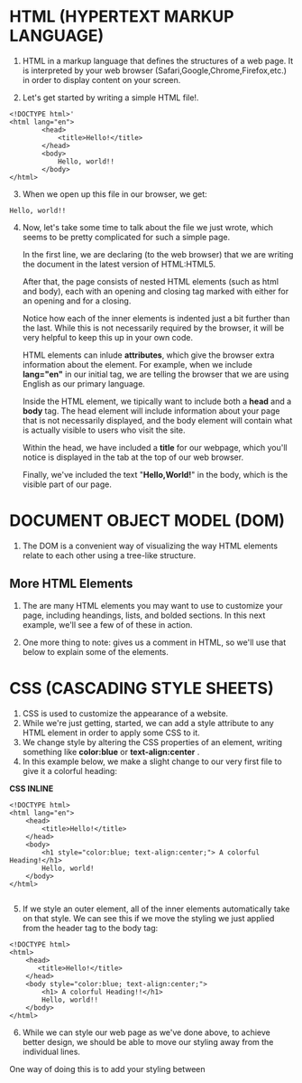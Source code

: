 # **HTML (HYPERTEXT MARKUP LANGUAGE)**

1. HTML in a markup language that defines the structures of a web page. It is interpreted by your web browser
   (Safari,Google,Chrome,Firefox,etc.) in order to display content on your screen.

2. Let's get started by writing a simple HTML file!.

```
<!DOCTYPE html>'
<html lang="en">
        <head>
            <title>Hello!</title>
        </head>
        <body>
            Hello, world!!
        </body>
</html>
```

3. When we open up this file in our browser, we get:

```
Hello, world!!
```

4. Now, let's take some time to talk about the file we just wrote, which seems to be pretty complicated for such a simple page.

   In the first line, we are declaring (to the web browser) that we are writing the document in the latest version of HTML:HTML5.

   After that, the page consists of nested HTML elements (such as html and body), each with an opening and closing tag marked with either **<element>** for an opening and **</element>** for a closing.

   Notice how each of the inner elements is indented just a bit further than the last. While this is not necessarily required by the browser, it will be very helpful to keep this up in your own code.

   HTML elements can inlude **attributes**, which give the browser extra information about the element. For example, when we include **lang="en"** in our initial tag, we are telling the browser that we are using English as our primary language.

   Inside the HTML element, we tipically want to include both a **head** and a **body** tag. The head element will include information about your page that is not necessarily displayed, and the body element will contain what is actually visible to users who visit the site.

   Within the head, we have included a **title** for our webpage, which you'll notice is displayed in the tab at the top of our web browser.

   Finally, we've included the text "**Hello,World!**" in the body, which is the visible part of our page.

# **DOCUMENT OBJECT MODEL (DOM)**

1. The DOM is a convenient way of visualizing the way HTML elements relate to each other using a tree-like structure.

## **More HTML Elements**

1. The are many HTML elements you may want to use to customize your page, including heandings, lists, and bolded sections. In this next example, we'll see a few of of these in action.

2. One more thing to note: <!----> gives us a comment in HTML, so we'll use that below to explain some of the elements.

# **CSS (CASCADING STYLE SHEETS)**

1. CSS is used to customize the appearance of a website.
2. While we're just getting, started, we can add a style attribute to any HTML element in order to apply some CSS to it.
3. We change style by altering the CSS properties of an element, writing something like **color:blue** or **text-align:center** .
4. In this example below, we make a slight change to our very first file to give it a colorful heading:

**CSS INLINE**

```
<!DOCTYPE html>
<html lang="en">
    <head>
        <title>Hello!</title>
    </head>
    <body>
        <h1 style="color:blue; text-align:center;"> A colorful Heading!</h1>
        Hello, world!
    </body>
</html>


```

5. If we style an outer element, all of the inner elements automatically take on that style. We can see this if we move the styling we just applied from the header tag to the body tag:

```
<!DOCTYPE html>
<html>
    <head>
       <title>Hello!</title>
    </head>
    <body style="color:blue; text-align:center;">
        <h1> A colorful Heading!!</h1>
        Hello, world!!
    </body>
</html>

```

6. While we can style our web page as we've done above, to achieve better design, we should be able to move our styling away from the individual lines.

One way of doing this is to add your styling between <style> tags in the head. Inside these tags, we write types of elements we want to be style, and the styling we wish to apply to them, For example:

**CSS INSIDE THE STYLE TAG AND THE HEAD TAG**

```
<!DOCTYPE html>
<head>
<html>
    <title>Hello!</title>
    <style>
        h1{
            color:blue;
            text-align:center;
        }
    </style>
    </head>
    <body>
        <h1> A colorful Heading!! </h1>
        Hello world!
    </body>
</html>
```

7. Another way is to include in a <link> element in your head with a link to a styles.css file that contains some styling. This means the HTML file would look like:

**CSS IMPORT WITH LINK TAG**

```
<html lang="en">
  <!DOCTYPE html>
  <head>
      <title>Hello!</title>
      <link rel="stylesheet" href="styles.css">
  </head>
  <body>
      <h1 >A Colorful Heading!</h1>
      Hello, world!
  </body>
  </html>
```

And our file called styles.css would look like:

h1{
color:blue;
text-align:center;
}

And our file called **styles.css** would look like:

```
    h1{
        color:blue;
        text-align: center;
    }

```

# **CSS SELECTORS**

This is good introduction into what are known as CSS selectors. There are many ways to determine which HTML elements you are styling, some of which we'll mention here:

1. **Element type:** This is what we've been doing so far: styling all elements of the sample type.
2. **Id:** Another option is to give our HTML elements an id like to so: `<h1 id="first-header">Hello</h1>` and then applying styling using `#first-header{...}` using the hastag to show that we're searching by id. Importantly, no two elements can have the same id, and no element can have more than one id.
3. **class:** This is similar to id, but a class can be shared by more than one element, and a single element can have more than one class. We add classes to an HTML element like this: `<h1 class="page-text muted">Hello!</h1>` (note that we just added two classes to the element: page-text and muted). We then style based on class using a period instead of a hastag `.muted{...}`.

**SPECIFICITY**

4. Now, we also have to deal with the problem of potentially conflicting CSS. What happens when a header should be red based on its class but blue on its id? CSS has a specificity order that goes:

- In line styling.
- Id.
- Class.
- Element Type.

5. In addition to the comma for multiple selectors, there are several other ways to specify which elements you would like to style. This table from lecture provides a fewm adn we'll go through a few examples below.

```
a, b     === Multiple Element Selector
a b      === Descendant Selector
a > b    === Child Selector
a + b    === Adjacent Sibling Selector
[a-b]    === Attribute Selector
a : b    === Pseudoclass Selector
a :: b   === Pseudoelement Selector
```

**Descendant Selector:** Here, we use the descendant selector to only apply styling to list items found within an unordered list:

```
<!DOCTYPE html>
<html lang="en">
    <head>
        <title>Using Selectors</title>
        <style>
            ul li {
                color: blue;
            }
        </style>
    </head>
    <body>
        <ol>
            <li>foo</li>
            <li> bar
                <ul>
                    <li>hello</li>
                    <li>goodbye</li>
                    <li>hello</li>
                </ul>
            </li>
            <li>baz</li>
        </ol>

    </body>
<html>

```

**Attributes as Selectors**

We can also narrow down our selection based on the attributes we assign to HTML elements using brackets. For example, in the following list of links, we choose to only make the link to Amazon red:

```
<!DOCTYPE html>
<html lang="en">
    <head>
        <title>Using Selectors</title>
        <style>
            a[href="https://www.amazon.com/"] {
                color: red;
            }
        </style>
    </head>
    <body>
        <ol>
            <li><a href="https://www.google.com/">Google</a></li>
            <li><a href="https://www.amazon.com/">Amazon</a> </li>
            <li><a href="https://www.facebook.com/">Facebook</a></li>
        </ol>

    </body>
<html>


```

Not only can we use CSS to change what an element looks like permanently, but also what it looks like under certain conditions. For example, what if we wanted a button to change color when we hover over it? We can acheive whis using a **CSS PSEUDOCLASS**, which provides additional styling during special circumstances. We write this by adding a colon after our selector, and then adding the circumstance after that colon.

**CSS PSEUDOCLASS**

In the case of the button, we would add **:hover** to the button selector to specify the design only when hovering:

```
<!DOCTYPE html>
<html lang="en">
    <head>
        <title>Pseudoclasses</title>
        <style>
            button {
                background-color: red;
                width: 200px;
                height: 50px;
                font-size: 24px;
            }

            button:hover {
                background-color: green;
            }
        </style>
    </head>
    <body>
        <button>Button 1</button>
        <button>Button 2</button>
        <button>Button 3</button>

    </body>
<html>


```

# **RESPONSIVE DESIGN**

**Viewport:** The viewport is part of the screen that is actually visible to the user at any given time. By default, many webpages assume that the viewports is the same on any device, which is what leads to many sites (especially older ones) being difficult to interact with on mobile devices.

One simple way to improve the appearance of a site on a mobile device is to add the following line in the head of our HTML files. This line tells the mobile device to use a viewport that is the same width as that of the device you're using rather than a much larger one.

```
<meta name="viewport" content="width=device-width, initial-scale=1.0">
```

**Mediaqueries:** Media queries are ways of changing the style of a page based on how the page is being viewed.

For an example of a media query, let's try to simply change the color of the screen when it shrinks down to a certain size. We signal a media query by typing @media followed by the type of query in parentheses:

```
<style>
            @media (min-width: 600px) {
                body {
                    background-color: red;
                }
            }

            @media (max-width: 599px) {
                body {
                    background-color: blue;
                }
            }
        </style>

```

**FLEXBOX:** This allows us to easily have elements wrap around to the next line if they don't fit horizontally. We do this by putting all of our elements in a div that we'll call our container. We then add some styling to that div specifying that we want to use a flexbox display for the elements inside of it. We've also added some additional styling to the inner divs to better illustrate the wrapping that's ocurring here.

```
<style>
            #container {
                display: flex;
                flex-wrap: wrap;
            }

            #container > div {
                background-color: green;
                font-size: 20px;
                margin: 20px;
                padding: 20px;
                width: 200px;
            }
</style>

```

**Grid:** Another popular way of styling a page is using an HTML grid. In this grid, we can specify style attributes such as column widths and gaps between columns and rows, as demostrated below. Note that when we specify column widths, we say the third one is auto, meaning it should fill the rest of the page.

```
 <style>
            .grid {
                background-color: green;
                display: grid;
                padding: 20px;
                grid-column-gap: 20px;
                grid-row-gap: 10px;
                grid-template-columns: 200px 200px auto;
            }

            .grid-item {
                background-color: white;
                font-size: 20px;
                padding: 20px;
                text-align: center;
            }
</style>

```
